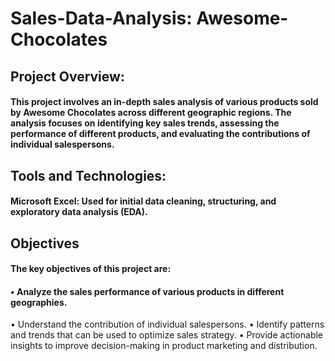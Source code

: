 # Sales-Data-Analysis: Awesome-Chocolates

## Project Overview:
#### This project involves an in-depth sales analysis of various products sold by Awesome Chocolates across different geographic regions. The analysis focuses on identifying key sales trends, assessing the performance of different products, and evaluating the contributions of individual salespersons.

## Tools and Technologies:
#### Microsoft Excel: Used for initial data cleaning, structuring, and exploratory data analysis (EDA).

## Objectives
#### The key objectives of this project are:

#### • Analyze the sales performance of various products in different geographies.
• Understand the contribution of individual salespersons.
• Identify patterns and trends that can be used to optimize sales strategy.
• Provide actionable insights to improve decision-making in product marketing and distribution.
